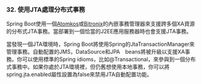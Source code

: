 ### 32. 使用JTA處理分布式事務

Spring Boot使用一個[Atomkos](http://www.atomikos.com/)或[Bitronix](http://docs.codehaus.org/display/BTM/Home)的內嵌事務管理器來支援跨多個XA資源的分布式JTA事務。當部署到一個恰當的J2EE應用服務器時也會支援JTA事務。

當發現一個JTA環境時，Spring Boot將使用Spring的JtaTransactionManager來管理事務。自動配置的JMS，DataSource和JPA　beans將被升級以支援XA事務。你可以使用標準的Spring idioms，比如@Transactional，來參與到一個分布式事務中。如果你處於JTA環境裡，但仍舊想使用本地事務，你可以將spring.jta.enabled屬性設置為false來禁用JTA自動配置功能。
